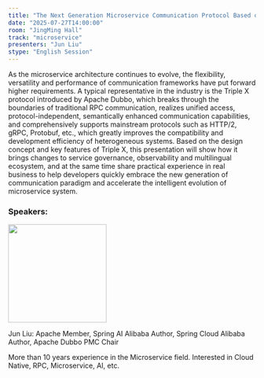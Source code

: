 ```yaml
---
title: "The Next Generation Microservice Communication Protocol Based on HTTP."
date: "2025-07-27T14:00:00"
room: "JingMing Hall"
track: "microservice"
presenters: "Jun Liu"
stype: "English Session"
---
```


As the microservice architecture continues to evolve, the flexibility, versatility and performance of communication frameworks have put forward higher requirements. A typical representative in the industry is the Triple X protocol introduced by Apache Dubbo, which breaks through the boundaries of traditional RPC communication, realizes unified access, protocol-independent, semantically enhanced communication capabilities, and comprehensively supports mainstream protocols such as HTTP/2, gRPC, Protobuf, etc., which greatly improves the compatibility and development efficiency of heterogeneous systems. Based on the design concept and key features of Triple X, this presentation will show how it brings changes to service governance, observability and multilingual ecosystem, and at the same time share practical experience in real business to help developers quickly embrace the new generation of communication paradigm and accelerate the intelligent evolution of microservice system.

### Speakers:


<img src="https://sessionize.com/image/e810-400o400o1-GuMsx4QRh7uDsQcqtTQeJm.png" width="200" /><br/>

Jun Liu: Apache Member, Spring AI Alibaba Author, Spring Cloud Alibaba Author, Apache Dubbo PMC Chair

More than 10 years experience in the Microservice field. Interested in  Cloud Native, RPC, Microservice, AI, etc.